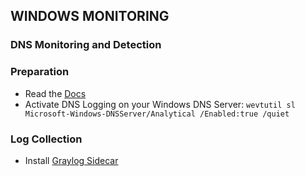 ## WINDOWS MONITORING
### DNS Monitoring and Detection

### Preparation
- Read the [Docs](https://techcommunity.microsoft.com/t5/core-infrastructure-and-security/secrets-from-the-deep-the-dns-analytical-log-part-1/ba-p/1875094)
- Activate DNS Logging on your Windows DNS Server: `wevtutil sl Microsoft-Windows-DNSServer/Analytical /Enabled:true /quiet`

### Log Collection
- Install [Graylog Sidecar](https://go2docs.graylog.org/current/getting_in_log_data/install_sidecar_on_windows.htm)